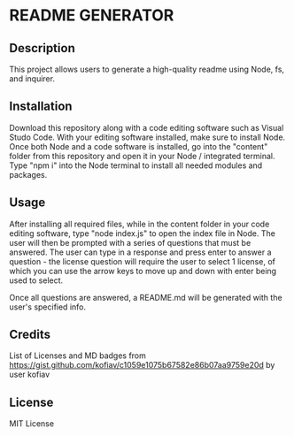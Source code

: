 # README GENERATOR

## Description

This project allows users to generate a high-quality readme using Node, fs, and inquirer.

## Installation

Download this repository along with a code editing software such as Visual Studo Code. With your editing software installed, make sure to install Node. Once both Node and a code software is installed, go into the "content" folder from this repository and open it in your Node / integrated terminal. Type "npm i" into the Node terminal to install all needed modules and packages.

## Usage

After installing all required files, while in the content folder in your code editing software, type "node index.js" to open the index file in Node. The user will then be prompted with a series of questions that must be answered. The user can type in a response and press enter to answer a question - the license question will require the user to select 1 license, of which you can use the arrow keys to move up and down with enter being used to select.

Once all questions are answered, a README.md will be generated with the user's specified info.

## Credits

List of Licenses and MD badges from https://gist.github.com/kofiav/c1059e1075b67582e86b07aa9759e20d by user kofiav

## License

MIT License
